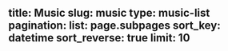title: Music
slug: music
type: music-list
pagination:
    list: page.subpages
    sort_key: datetime
    sort_reverse: true
    limit: 10
---
